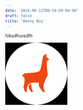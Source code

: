 ```yaml
---
date: '2024-08-11T08:54:59-04:00'
draft: false
title: 'Benny Boy'
---
```




l\ikudfuosdfh


![image](./images/tina.png)



